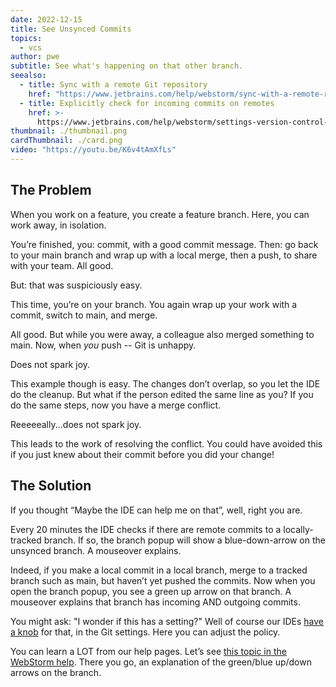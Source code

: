 ```yaml
---
date: 2022-12-15
title: See Unsynced Commits
topics:
  - vcs
author: pwe
subtitle: See what's happening on that other branch.
seealso:
  - title: Sync with a remote Git repository
    href: "https://www.jetbrains.com/help/webstorm/sync-with-a-remote-repository.html"
  - title: Explicitly check for incoming commits on remotes
    href: >-
      https://www.jetbrains.com/help/webstorm/settings-version-control-git.html#66be8a1d
thumbnail: ./thumbnail.png
cardThumbnail: ./card.png
video: "https://youtu.be/K6v4tAmXfLs"
---
```


## The Problem

When you work on a feature, you create a feature branch.
Here, you can work away, in isolation.

You’re finished, you: commit, with a good commit message.
Then: go back to your main branch and wrap up with a local merge, then a push, to share with your team.
All good.

But: that was suspiciously easy.

This time, you’re on your branch.
You again wrap up your work with a commit, switch to main, and merge.

All good.
But while you were away, a colleague also merged something to main.
Now, when _you_ push -- Git is unhappy.

Does not spark joy.

This example though is easy.
The changes don’t overlap, so you let the IDE do the cleanup.
But what if the person edited the same line as you?
If you do the same steps, now you have a merge conflict.

Reeeeeally...does not spark joy.

This leads to the work of resolving the conflict.
You could have avoided this if you just knew about their commit before you did your change!

## The Solution

If you thought “Maybe the IDE can help me on that”, well, right you are.

Every 20 minutes the IDE checks if there are remote commits to a locally-tracked branch.
If so, the branch popup will show a blue-down-arrow on the unsynced branch.
A mouseover explains.

Indeed, if you make a local commit in a local branch, merge to a tracked branch such as main, but haven’t yet pushed the commits.
Now when you open the branch popup, you see a green up arrow on that branch.
A mouseover explains that branch has incoming AND outgoing commits.

You might ask: "I wonder if this has a setting?"
Well of course our IDEs [have a knob](https://www.jetbrains.com/help/webstorm/settings-version-control-git.html#66be8a1d) for that, in the Git settings.
Here you can adjust the policy.

You can learn a LOT from our help pages. Let’s see [this topic in the WebStorm help](https://www.jetbrains.com/help/webstorm/sync-with-a-remote-repository.html).
There you go, an explanation of the green/blue up/down arrows on the branch.
